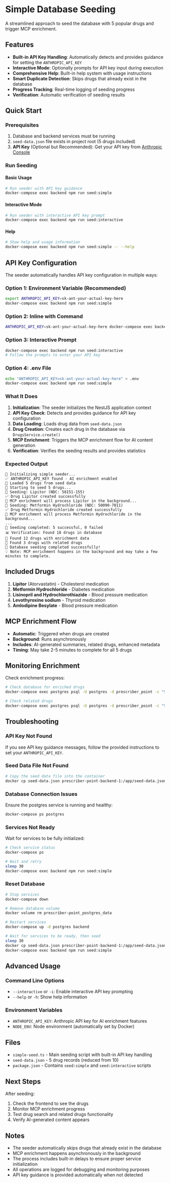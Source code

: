 # Simple Database Seeding

A streamlined approach to seed the database with 5 popular drugs and trigger MCP enrichment.

## Features

- **Built-in API Key Handling**: Automatically detects and provides guidance for setting the `ANTHROPIC_API_KEY`
- **Interactive Mode**: Optionally prompts for API key input during execution
- **Comprehensive Help**: Built-in help system with usage instructions
- **Smart Duplicate Detection**: Skips drugs that already exist in the database
- **Progress Tracking**: Real-time logging of seeding progress
- **Verification**: Automatic verification of seeding results

## Quick Start

### Prerequisites

1. Database and backend services must be running
2. `seed-data.json` file exists in project root (5 drugs included)
3. **API Key** (Optional but Recommended): Get your API key from [Anthropic Console](https://console.anthropic.com/)

### Run Seeding

#### Basic Usage

```bash
# Run seeder with API key guidance
docker-compose exec backend npm run seed:simple
```

#### Interactive Mode

```bash
# Run seeder with interactive API key prompt
docker-compose exec backend npm run seed:interactive
```

#### Help

```bash
# Show help and usage information
docker-compose exec backend npm run seed:simple -- --help
```

## API Key Configuration

The seeder automatically handles API key configuration in multiple ways:

### Option 1: Environment Variable (Recommended)

```bash
export ANTHROPIC_API_KEY=sk-ant-your-actual-key-here
docker-compose exec backend npm run seed:simple
```

### Option 2: Inline with Command

```bash
ANTHROPIC_API_KEY=sk-ant-your-actual-key-here docker-compose exec backend npm run seed:simple
```

### Option 3: Interactive Prompt

```bash
docker-compose exec backend npm run seed:interactive
# Follow the prompts to enter your API key
```

### Option 4: .env File

```bash
echo "ANTHROPIC_API_KEY=sk-ant-your-actual-key-here" > .env
docker-compose exec backend npm run seed:simple
```

### What It Does

1. **Initialization**: The seeder initializes the NestJS application context
2. **API Key Check**: Detects and provides guidance for API key configuration
3. **Data Loading**: Loads drug data from `seed-data.json`
4. **Drug Creation**: Creates each drug in the database via `DrugsService.create()`
5. **MCP Enrichment**: Triggers the MCP enrichment flow for AI content generation
6. **Verification**: Verifies the seeding results and provides statistics

### Expected Output

```
🚀 Initializing simple seeder...
✅ ANTHROPIC_API_KEY found - AI enrichment enabled
📄 Loaded 5 drugs from seed data
🌱 Starting to seed 5 drugs...
💊 Seeding: Lipitor (NDC: 58151-155)
✅ Drug Lipitor created successfully
🤖 MCP enrichment will process Lipitor in the background...
💊 Seeding: Metformin Hydrochloride (NDC: 50090-7011)
✅ Drug Metformin Hydrochloride created successfully
🤖 MCP enrichment will process Metformin Hydrochloride in the background...
...
🎉 Seeding completed: 5 successful, 0 failed
📊 Verification: Found 18 drugs in database
🎯 Found 12 drugs with enrichment data
🔗 Found 3 drugs with related drugs
🎉 Database seeding completed successfully!
💡 Note: MCP enrichment happens in the background and may take a few minutes to complete.
```

## Included Drugs

1. **Lipitor** (Atorvastatin) - Cholesterol medication
2. **Metformin Hydrochloride** - Diabetes medication
3. **Lisinopril and Hydrochlorothiazide** - Blood pressure medication
4. **Levothyroxine sodium** - Thyroid medication
5. **Amlodipine Besylate** - Blood pressure medication

## MCP Enrichment Flow

- **Automatic**: Triggered when drugs are created
- **Background**: Runs asynchronously
- **Includes**: AI-generated summaries, related drugs, enhanced metadata
- **Timing**: May take 2-5 minutes to complete for all 5 drugs

## Monitoring Enrichment

Check enrichment progress:

```bash
# Check database for enriched drugs
docker-compose exec postgres psql -U postgres -d prescriber_point -c "SELECT d.brand_name, de.title IS NOT NULL as enriched FROM drug d LEFT JOIN drug_enrichment de ON d.id = de.drug_id;"

# Check related drugs
docker-compose exec postgres psql -U postgres -d prescriber_point -c "SELECT COUNT(*) as related_drugs FROM related_drug;"
```

## Troubleshooting

### API Key Not Found

If you see API key guidance messages, follow the provided instructions to set your `ANTHROPIC_API_KEY`.

### Seed Data File Not Found

```bash
# Copy the seed data file into the container
docker cp seed-data.json prescriber-point-backend-1:/app/seed-data.json
```

### Database Connection Issues

Ensure the postgres service is running and healthy:

```bash
docker-compose ps postgres
```

### Services Not Ready

Wait for services to be fully initialized:

```bash
# Check service status
docker-compose ps

# Wait and retry
sleep 30
docker-compose exec backend npm run seed:simple
```

### Reset Database

```bash
# Stop services
docker-compose down

# Remove database volume
docker volume rm prescriber-point_postgres_data

# Restart services
docker-compose up -d postgres backend

# Wait for services to be ready, then seed
sleep 30
docker cp seed-data.json prescriber-point-backend-1:/app/seed-data.json
docker-compose exec backend npm run seed:simple
```

## Advanced Usage

### Command Line Options

- `--interactive` or `-i`: Enable interactive API key prompting
- `--help` or `-h`: Show help information

### Environment Variables

- `ANTHROPIC_API_KEY`: Anthropic API key for AI enrichment features
- `NODE_ENV`: Node environment (automatically set by Docker)

## Files

- `simple-seed.ts` - Main seeding script with built-in API key handling
- `seed-data.json` - 5 drug records (reduced from 10)
- `package.json` - Contains `seed:simple` and `seed:interactive` scripts

## Next Steps

After seeding:

1. Check the frontend to see the drugs
2. Monitor MCP enrichment progress
3. Test drug search and related drugs functionality
4. Verify AI-generated content appears

## Notes

- The seeder automatically skips drugs that already exist in the database
- MCP enrichment happens asynchronously in the background
- The process includes built-in delays to ensure proper service initialization
- All operations are logged for debugging and monitoring purposes
- API key guidance is provided automatically when not detected
